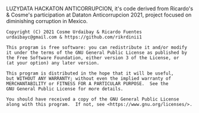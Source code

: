 LUZYDATA HACKATON ANTICORRUPCION, it's code derived from Ricardo's & Cosme's
participation at Dataton Anticorrupcion 2021, project focused on diminishing 
corruption in Mexico.

    Copyright (C) 2021 Cosme Urdaibay & Ricardo Fuentes
    urdaibayc@gmail.com & https://github.com/rikrdinii1

    This program is free software: you can redistribute it and/or modify
    it under the terms of the GNU General Public License as published by
    the Free Software Foundation, either version 3 of the License, or
    (at your option) any later version.

    This program is distributed in the hope that it will be useful,
    but WITHOUT ANY WARRANTY; without even the implied warranty of
    MERCHANTABILITY or FITNESS FOR A PARTICULAR PURPOSE.  See the
    GNU General Public License for more details.

    You should have received a copy of the GNU General Public License
    along with this program.  If not, see <https://www.gnu.org/licenses/>.
